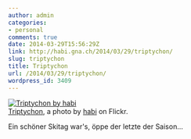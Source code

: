 ```yaml
---
author: admin
categories:
- personal
comments: true
date: 2014-03-29T15:56:29Z
link: http://habi.gna.ch/2014/03/29/triptychon/
slug: triptychon
title: Triptychon
url: /2014/03/29/triptychon/
wordpress_id: 3409
---
```


[![Triptychon by habi](http://farm4.staticflickr.com/3719/13489317523_7cc48bfd8a.jpg)](http://www.flickr.com/photos/habi/13489317523/)  
[Triptychon](http://www.flickr.com/photos/habi/13489317523/), a photo by [habi](http://www.flickr.com/photos/habi/) on Flickr.



Ein schöner Skitag war's, öppe der letzte der Saison...
